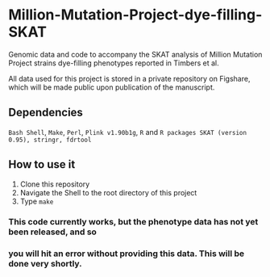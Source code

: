 # Million-Mutation-Project-dye-filling-SKAT

Genomic data and code to accompany the SKAT analysis of Million Mutation Project strains 
dye-filling phenotypes reported in Timbers et al.

All data used for this project is stored in a private repository on Figshare, which will 
be made public upon publication of the manuscript.

## Dependencies

`Bash Shell`, `Make`, `Perl`, `Plink v1.90b1g`, `R` and `R packages SKAT (version 0.95), stringr, fdrtool`

## How to use it

1. Clone this repository
2. Navigate the Shell to the root directory of this project
3. Type `make`

### This code currently works, but the phenotype data has not yet been released, and so
### you will hit an error without providing this data. This will be done very shortly. 